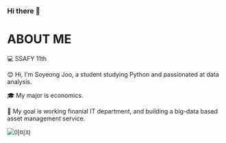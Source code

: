 ### Hi there 👋

# ABOUT ME
:computer: SSAFY 11th

:blush: Hi, I'm Soyeong Joo, a student studying Python and passionated at data analysis.

:mortar_board: My major is economics.

:rocket: My goal is working finanial IT department, and building a big-data based asset management service.

![이미지](https://storage.enuri.info/pic_upload/knowbox2/11513502720170605190cc147-ff49-417d-a237-d7db7e550eb5.gif)
<!--
**address0/address0** is a ✨ _special_ ✨ repository because its `README.md` (this file) appears on your GitHub profile.

Here are some ideas to get you started:

- 🔭 I’m currently working on ...
- 🌱 I’m currently learning ...
- 👯 I’m looking to collaborate on ...
- 🤔 I’m looking for help with ...
- 💬 Ask me about ...
- 📫 How to reach me: ...
- 😄 Pronouns: ...
- ⚡ Fun fact: ...
-->

